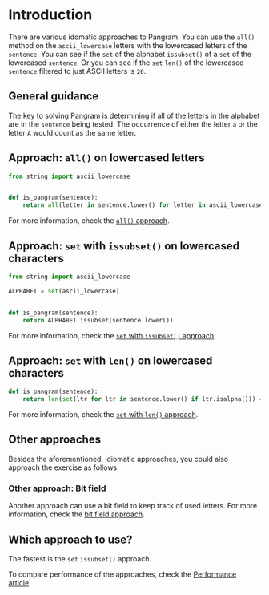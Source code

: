 # Introduction

There are various idomatic approaches to Pangram.
You can use the `all()` method on the `ascii_lowercase` letters with the lowercased letters of the `sentence`.
You can see if the `set` of the alphabet `issubset()` of a `set` of the lowercased `sentence`.
Or you can see if the `set` `len()` of the lowercased `sentence` filtered to just ASCII letters is `26`.

## General guidance

The key to solving Pangram is determining if all of the letters in the alphabet are in the `sentence` being tested.
The occurrence of either the letter `a` or the letter `A` would count as the same letter.

## Approach: `all()` on lowercased letters

```python
from string import ascii_lowercase


def is_pangram(sentence):
    return all(letter in sentence.lower() for letter in ascii_lowercase)

```

For more information, check the [`all()` approach][approach-all].

## Approach: `set` with `issubset()` on lowercased characters

```python
from string import ascii_lowercase

ALPHABET = set(ascii_lowercase)


def is_pangram(sentence):
    return ALPHABET.issubset(sentence.lower())

```

For more information, check the [`set` with `issubset()` approach][approach-set-issubset].

## Approach: `set` with `len()` on lowercased characters

```python
def is_pangram(sentence):
    return len(set(ltr for ltr in sentence.lower() if ltr.isalpha())) == 26
```

For more information, check the [`set` with `len()` approach][approach-set-len].

## Other approaches

Besides the aforementioned, idiomatic approaches, you could also approach the exercise as follows:

### Other approach: Bit field

Another approach can use a bit field to keep track of used letters.
For more information, check the [bit field approach][approach-bitfield].

## Which approach to use?

The fastest is the `set` `issubset()` approach.

To compare performance of the approaches, check the [Performance article][article-performance].

[approach-all]: https://exercism.org/tracks/python/exercises/pangram/approaches/all
[approach-set-issubset]: https://exercism.org/tracks/python/exercises/pangram/approaches/set-issubset
[approach-set-len]: https://exercism.org/tracks/python/exercises/pangram/approaches/set-len
[approach-bitfield]: https://exercism.org/tracks/python/exercises/pangram/approaches/bitfield
[article-performance]: https://exercism.org/tracks/python/exercises/pangram/articles/performance
